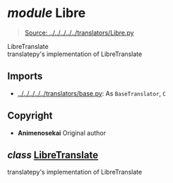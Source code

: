 # *module* **Libre**

> [Source: ../../../../../translators/Libre.py](../../../../../translators/Libre.py#L0)

LibreTranslate  
translatepy's implementation of LibreTranslate

## Imports

- [../../../../../translators/base.py](../../../../../translators/base.py): As `BaseTranslator`, `C`

## Copyright

- **Animenosekai**
Original author
## *class* [**LibreTranslate**](../../../../../translators/Libre.py#L19-L43)

translatepy's implementation of LibreTranslate
